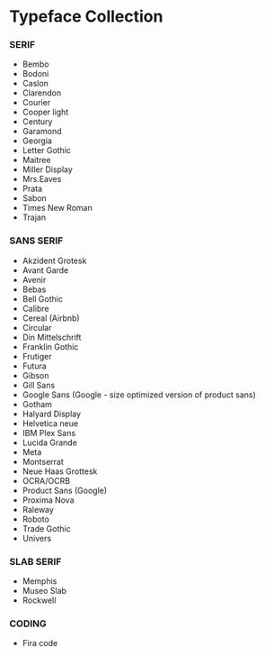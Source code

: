 

# Typeface Collection

### SERIF
* Bembo
* Bodoni
* Caslon
* Clarendon
* Courier
* Cooper light
* Century
* Garamond
* Georgia
* Letter Gothic
* Maitree
* Miller Display
* Mrs.Eaves
* Prata
* Sabon
* Times New Roman
* Trajan

### SANS SERIF

* Akzident Grotesk
* Avant Garde
* Avenir
* Bebas
* Bell Gothic
* Calibre
* Cereal (Airbnb)
* Circular
* Din Mittelschrift
* Franklin Gothic
* Frutiger
* Futura
* Gibson
* Gill Sans
* Google Sans (Google - size optimized version of product sans)
* Gotham
* Halyard Display
* Helvetica neue
* IBM Plex Sans
* Lucida Grande
* Meta
* Montserrat
* Neue Haas Grottesk
* OCRA/OCRB
* Product Sans (Google)
* Proxima Nova
* Raleway
* Roboto
* Trade Gothic
* Univers

### SLAB SERIF

* Memphis
* Museo Slab
* Rockwell


### CODING

* Fira code


